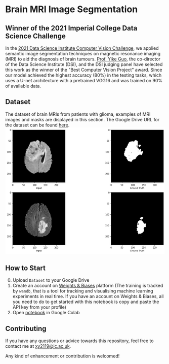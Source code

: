# Brain MRI Image Segmentation
## Winner of the 2021 Imperial College Data Science Challenge
In the [2021 Data Science Institute Computer Vision Challenge](https://www.imperial.ac.uk/data-science/),  we applied semantic image segmentation techniques on magnetic resonance imaging (MRI) to aid the diagnosis of brain tumours. [Prof. Yike Guo](https://www.imperial.ac.uk/people/y.guo), the co-director of the Data Science Institute (DSI), and the DSI judging panel have selected this work as the winner of the "Best Computer Vision Project" award. Since our model achieved the highest accuracy (80%) in the testing tasks, which uses a U-net architecture with a pretrained VGG16 and was trained on 90% of available data.

## Dataset
The dataset of brain MRIs from patients with glioma, examples of MRI images and masks are displayed in this section. The Google Drive URL for the dataset can be found [here](https://drive.google.com/drive/folders/1Y4MUrrfT-Xuos83nOnq8ZWTMZmp9qADH?usp=sharing).
![image](./image&mask.png)

## How to Start 
0. Upload `Dataset` to your Google Drive 
1. Create an account on [Weights & Biases](https://wandb.ai/site) platform (The training is tracked by `wandb`, that is a tool for tracking and visualising machine learning experiments in real time. If you have an account on Weights & Biases, all you need to do to get started with this notebook is copy and paste the API key from your profile) 
2. Open [notebook](https://github.com/xy2119/Brain_MRI_Image_Segmentation/blob/main/MRI_ImageSeg_U_Net_VGG16.ipynb) in Google Colab

## Contributing
If you have any questions or advice towards this repository, feel free to contact me at xy2119@ic.ac.uk.

Any kind of enhancement or contribution is welcomed!
